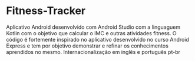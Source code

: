# Fitness-Tracker
Aplicativo Android desenvolvido com Android Studio com a linguaguem Kotlin com o objetivo que calcular o IMC e outras atividades fitness. O código é fortemente inspirado no aplicativo desenvolvido no curso Android Express e tem por objetivo demonstrar e refinar os conhecimentos aprendidos no mesmo. Internacionalização em inglês e português pt-br
